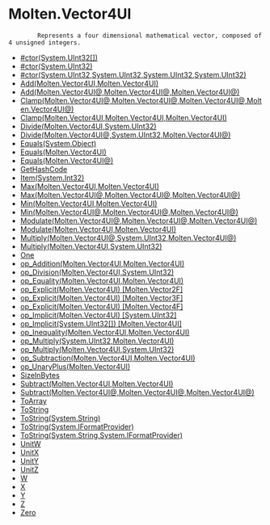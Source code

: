 ﻿  
# Molten.Vector4UI

            Represents a four dimensional mathematical vector, composed of 4 unsigned integers.
            
  
*  [#ctor(System.UInt32[])](docs/Molten.Math/Molten/Vector4UI/#ctor.md)  
*  [#ctor(System.UInt32)](docs/Molten.Math/Molten/Vector4UI/#ctor.md)  
*  [#ctor(System.UInt32,System.UInt32,System.UInt32,System.UInt32)](docs/Molten.Math/Molten/Vector4UI/#ctor.md)  
*  [Add(Molten.Vector4UI,Molten.Vector4UI)](docs/Molten.Math/Molten/Vector4UI/Add.md)  
*  [Add(Molten.Vector4UI@,Molten.Vector4UI@,Molten.Vector4UI@)](docs/Molten.Math/Molten/Vector4UI/Add.md)  
*  [Clamp(Molten.Vector4UI@,Molten.Vector4UI@,Molten.Vector4UI@,Molten.Vector4UI@)](docs/Molten.Math/Molten/Vector4UI/Clamp.md)  
*  [Clamp(Molten.Vector4UI,Molten.Vector4UI,Molten.Vector4UI)](docs/Molten.Math/Molten/Vector4UI/Clamp.md)  
*  [Divide(Molten.Vector4UI,System.UInt32)](docs/Molten.Math/Molten/Vector4UI/Divide.md)  
*  [Divide(Molten.Vector4UI@,System.UInt32,Molten.Vector4UI@)](docs/Molten.Math/Molten/Vector4UI/Divide.md)  
*  [Equals(System.Object)](docs/Molten.Math/Molten/Vector4UI/Equals.md)  
*  [Equals(Molten.Vector4UI)](docs/Molten.Math/Molten/Vector4UI/Equals.md)  
*  [Equals(Molten.Vector4UI@)](docs/Molten.Math/Molten/Vector4UI/Equals.md)  
*  [GetHashCode](docs/Molten.Math/Molten/Vector4UI/GetHashCode.md)  
*  [Item(System.Int32)](docs/Molten.Math/Molten/Vector4UI/Item.md)  
*  [Max(Molten.Vector4UI,Molten.Vector4UI)](docs/Molten.Math/Molten/Vector4UI/Max.md)  
*  [Max(Molten.Vector4UI@,Molten.Vector4UI@,Molten.Vector4UI@)](docs/Molten.Math/Molten/Vector4UI/Max.md)  
*  [Min(Molten.Vector4UI,Molten.Vector4UI)](docs/Molten.Math/Molten/Vector4UI/Min.md)  
*  [Min(Molten.Vector4UI@,Molten.Vector4UI@,Molten.Vector4UI@)](docs/Molten.Math/Molten/Vector4UI/Min.md)  
*  [Modulate(Molten.Vector4UI@,Molten.Vector4UI@,Molten.Vector4UI@)](docs/Molten.Math/Molten/Vector4UI/Modulate.md)  
*  [Modulate(Molten.Vector4UI,Molten.Vector4UI)](docs/Molten.Math/Molten/Vector4UI/Modulate.md)  
*  [Multiply(Molten.Vector4UI@,System.UInt32,Molten.Vector4UI@)](docs/Molten.Math/Molten/Vector4UI/Multiply.md)  
*  [Multiply(Molten.Vector4UI,System.UInt32)](docs/Molten.Math/Molten/Vector4UI/Multiply.md)  
*  [One](docs/Molten.Math/Molten/Vector4UI/One.md)  
*  [op_Addition(Molten.Vector4UI,Molten.Vector4UI)](docs/Molten.Math/Molten/Vector4UI/op_Addition.md)  
*  [op_Division(Molten.Vector4UI,System.UInt32)](docs/Molten.Math/Molten/Vector4UI/op_Division.md)  
*  [op_Equality(Molten.Vector4UI,Molten.Vector4UI)](docs/Molten.Math/Molten/Vector4UI/op_Equality.md)  
*  [op_Explicit(Molten.Vector4UI) [Molten.Vector2F]](docs/Molten.Math/Molten/Vector4UI/op_Explicit.md)  
*  [op_Explicit(Molten.Vector4UI) [Molten.Vector3F]](docs/Molten.Math/Molten/Vector4UI/op_Explicit.md)  
*  [op_Explicit(Molten.Vector4UI) [Molten.Vector4F]](docs/Molten.Math/Molten/Vector4UI/op_Explicit.md)  
*  [op_Implicit(Molten.Vector4UI) [System.UInt32]](docs/Molten.Math/Molten/Vector4UI/op_Implicit.md)  
*  [op_Implicit(System.UInt32[]) [Molten.Vector4UI]](docs/Molten.Math/Molten/Vector4UI/op_Implicit.md)  
*  [op_Inequality(Molten.Vector4UI,Molten.Vector4UI)](docs/Molten.Math/Molten/Vector4UI/op_Inequality.md)  
*  [op_Multiply(System.UInt32,Molten.Vector4UI)](docs/Molten.Math/Molten/Vector4UI/op_Multiply.md)  
*  [op_Multiply(Molten.Vector4UI,System.UInt32)](docs/Molten.Math/Molten/Vector4UI/op_Multiply.md)  
*  [op_Subtraction(Molten.Vector4UI,Molten.Vector4UI)](docs/Molten.Math/Molten/Vector4UI/op_Subtraction.md)  
*  [op_UnaryPlus(Molten.Vector4UI)](docs/Molten.Math/Molten/Vector4UI/op_UnaryPlus.md)  
*  [SizeInBytes](docs/Molten.Math/Molten/Vector4UI/SizeInBytes.md)  
*  [Subtract(Molten.Vector4UI,Molten.Vector4UI)](docs/Molten.Math/Molten/Vector4UI/Subtract.md)  
*  [Subtract(Molten.Vector4UI@,Molten.Vector4UI@,Molten.Vector4UI@)](docs/Molten.Math/Molten/Vector4UI/Subtract.md)  
*  [ToArray](docs/Molten.Math/Molten/Vector4UI/ToArray.md)  
*  [ToString](docs/Molten.Math/Molten/Vector4UI/ToString.md)  
*  [ToString(System.String)](docs/Molten.Math/Molten/Vector4UI/ToString.md)  
*  [ToString(System.IFormatProvider)](docs/Molten.Math/Molten/Vector4UI/ToString.md)  
*  [ToString(System.String,System.IFormatProvider)](docs/Molten.Math/Molten/Vector4UI/ToString.md)  
*  [UnitW](docs/Molten.Math/Molten/Vector4UI/UnitW.md)  
*  [UnitX](docs/Molten.Math/Molten/Vector4UI/UnitX.md)  
*  [UnitY](docs/Molten.Math/Molten/Vector4UI/UnitY.md)  
*  [UnitZ](docs/Molten.Math/Molten/Vector4UI/UnitZ.md)  
*  [W](docs/Molten.Math/Molten/Vector4UI/W.md)  
*  [X](docs/Molten.Math/Molten/Vector4UI/X.md)  
*  [Y](docs/Molten.Math/Molten/Vector4UI/Y.md)  
*  [Z](docs/Molten.Math/Molten/Vector4UI/Z.md)  
*  [Zero](docs/Molten.Math/Molten/Vector4UI/Zero.md)